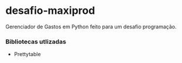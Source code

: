 # desafio-maxiprod

Gerenciador de Gastos em Python feito para um desafio programação.

### Bibliotecas utlizadas

- Prettytable


